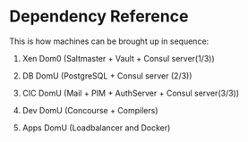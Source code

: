 Dependency Reference
====================

This is how machines can be brought up in sequence:

  1. Xen Dom0 (Saltmaster + Vault + Consul server(1/3))

  2. DB DomU (PostgreSQL + Consul server (2/3))

  3. CIC DomU (Mail + PIM + AuthServer + Consul server(3/3))

  4. Dev DomU (Concourse + Compilers)

  5. Apps DomU (Loadbalancer and Docker)


